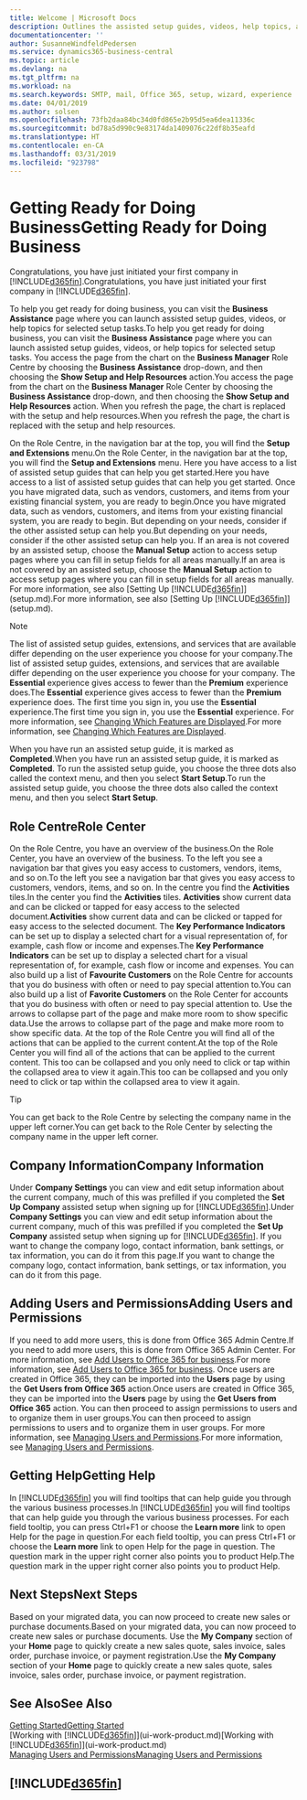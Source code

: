 ```yaml
---
title: Welcome | Microsoft Docs
description: Outlines the assisted setup guides, videos, help topics, and pages and pages to use to get ready for doing business in Business Central.
documentationcenter: ''
author: SusanneWindfeldPedersen
ms.service: dynamics365-business-central
ms.topic: article
ms.devlang: na
ms.tgt_pltfrm: na
ms.workload: na
ms.search.keywords: SMTP, mail, Office 365, setup, wizard, experience
ms.date: 04/01/2019
ms.author: solsen
ms.openlocfilehash: 73fb2daa84bc34d0fd865e2b95d5ea6dea11336c
ms.sourcegitcommit: bd78a5d990c9e83174da1409076c22df8b35eafd
ms.translationtype: HT
ms.contentlocale: en-CA
ms.lasthandoff: 03/31/2019
ms.locfileid: "923798"
---
```

# <a name="getting-ready-for-doing-business"></a><span data-ttu-id="fb22f-103">Getting Ready for Doing Business</span><span class="sxs-lookup"><span data-stu-id="fb22f-103">Getting Ready for Doing Business</span></span>
<span data-ttu-id="fb22f-104">Congratulations, you have just initiated your first company in [!INCLUDE[d365fin](includes/d365fin_md.md)].</span><span class="sxs-lookup"><span data-stu-id="fb22f-104">Congratulations, you have just initiated your first company in [!INCLUDE[d365fin](includes/d365fin_md.md)].</span></span>

<span data-ttu-id="fb22f-105">To help you get ready for doing business, you can visit the **Business Assistance** page where you can launch assisted setup guides, videos, or help topics for selected setup tasks.</span><span class="sxs-lookup"><span data-stu-id="fb22f-105">To help you get ready for doing business, you can visit the **Business Assistance** page where you can launch assisted setup guides, videos, or help topics for selected setup tasks.</span></span> <span data-ttu-id="fb22f-106">You access the page from the chart on the **Business Manager** Role Centre by choosing the **Business Assistance** drop-down, and then choosing the **Show Setup and Help Resources** action.</span><span class="sxs-lookup"><span data-stu-id="fb22f-106">You access the page from the chart on the **Business Manager** Role Center by choosing the **Business Assistance** drop-down, and then choosing the **Show Setup and Help Resources** action.</span></span> <span data-ttu-id="fb22f-107">When you refresh the page, the chart is replaced with the setup and help resources.</span><span class="sxs-lookup"><span data-stu-id="fb22f-107">When you refresh the page, the chart is replaced with the setup and help resources.</span></span>

<span data-ttu-id="fb22f-108">On the Role Centre, in the navigation bar at the top, you will find the **Setup and Extensions** menu.</span><span class="sxs-lookup"><span data-stu-id="fb22f-108">On the Role Center, in the navigation bar at the top, you will find the **Setup and Extensions** menu.</span></span> <span data-ttu-id="fb22f-109">Here you have access to a list of assisted setup guides that can help you get started.</span><span class="sxs-lookup"><span data-stu-id="fb22f-109">Here you have access to a list of assisted setup guides that can help you get started.</span></span> <span data-ttu-id="fb22f-110">Once you have migrated data, such as vendors, customers, and items from your existing financial system, you are ready to begin.</span><span class="sxs-lookup"><span data-stu-id="fb22f-110">Once you have migrated data, such as vendors, customers, and items from your existing financial system, you are ready to begin.</span></span> <span data-ttu-id="fb22f-111">But depending on your needs, consider if the other assisted setup can help you.</span><span class="sxs-lookup"><span data-stu-id="fb22f-111">But depending on your needs, consider if the other assisted setup can help you.</span></span> <span data-ttu-id="fb22f-112">If an area is not covered by an assisted setup, choose the **Manual Setup** action to access setup pages where you can fill in setup fields for all areas manually.</span><span class="sxs-lookup"><span data-stu-id="fb22f-112">If an area is not covered by an assisted setup, choose the **Manual Setup** action to access setup pages where you can fill in setup fields for all areas manually.</span></span> <span data-ttu-id="fb22f-113">For more information, see also [Setting Up [!INCLUDE[d365fin](includes/d365fin_md.md)]](setup.md).</span><span class="sxs-lookup"><span data-stu-id="fb22f-113">For more information, see also [Setting Up [!INCLUDE[d365fin](includes/d365fin_md.md)]](setup.md).</span></span>

> [!NOTE]  
>   <span data-ttu-id="fb22f-114">The list of assisted setup guides, extensions, and services that are available differ depending on the user experience you choose for your company.</span><span class="sxs-lookup"><span data-stu-id="fb22f-114">The list of assisted setup guides, extensions, and services that are available differ depending on the user experience you choose for your company.</span></span> <span data-ttu-id="fb22f-115">The **Essential** experience gives access to fewer than the **Premium** experience does.</span><span class="sxs-lookup"><span data-stu-id="fb22f-115">The **Essential** experience gives access to fewer than the **Premium** experience does.</span></span> <span data-ttu-id="fb22f-116">The first time you sign in, you use the **Essential** experience.</span><span class="sxs-lookup"><span data-stu-id="fb22f-116">The first time you sign in, you use the **Essential** experience.</span></span> <span data-ttu-id="fb22f-117">For more information, see [Changing Which Features are Displayed](ui-experiences.md).</span><span class="sxs-lookup"><span data-stu-id="fb22f-117">For more information, see [Changing Which Features are Displayed](ui-experiences.md).</span></span>

<span data-ttu-id="fb22f-118">When you have run an assisted setup guide, it is marked as **Completed**.</span><span class="sxs-lookup"><span data-stu-id="fb22f-118">When you have run an assisted setup guide, it is marked as **Completed**.</span></span> <span data-ttu-id="fb22f-119">To run the assisted setup guide, you choose the three dots also called the context menu, and then you select **Start Setup**.</span><span class="sxs-lookup"><span data-stu-id="fb22f-119">To run the assisted setup guide, you choose the three dots also called the context menu, and then you select **Start Setup**.</span></span>

## <a name="role-center"></a><span data-ttu-id="fb22f-120">Role Centre</span><span class="sxs-lookup"><span data-stu-id="fb22f-120">Role Center</span></span>
<span data-ttu-id="fb22f-121">On the Role Centre, you have an overview of the business.</span><span class="sxs-lookup"><span data-stu-id="fb22f-121">On the Role Center, you have an overview of the business.</span></span> <span data-ttu-id="fb22f-122">To the left you see a navigation bar that gives you easy access to customers, vendors, items, and so on.</span><span class="sxs-lookup"><span data-stu-id="fb22f-122">To the left you see a navigation bar that gives you easy access to customers, vendors, items, and so on.</span></span> <span data-ttu-id="fb22f-123">In the centre you find the **Activities** tiles.</span><span class="sxs-lookup"><span data-stu-id="fb22f-123">In the center you find the **Activities** tiles.</span></span> <span data-ttu-id="fb22f-124">**Activities** show current data and can be clicked or tapped for easy access to the selected document.</span><span class="sxs-lookup"><span data-stu-id="fb22f-124">**Activities** show current data and can be clicked or tapped for easy access to the selected document.</span></span> <span data-ttu-id="fb22f-125">The **Key Performance Indicators** can be set up to display a selected chart for a visual representation of, for example, cash flow or income and expenses.</span><span class="sxs-lookup"><span data-stu-id="fb22f-125">The **Key Performance Indicators** can be set up to display a selected chart for a visual representation of, for example, cash flow or income and expenses.</span></span> <span data-ttu-id="fb22f-126">You can also build up a list of **Favourite Customers** on the Role Centre for accounts that you do business with often or need to pay special attention to.</span><span class="sxs-lookup"><span data-stu-id="fb22f-126">You can also build up a list of **Favorite Customers** on the Role Center for accounts that you do business with often or need to pay special attention to.</span></span>
<span data-ttu-id="fb22f-127">Use the arrows to collapse part of the page and make more room to show specific data.</span><span class="sxs-lookup"><span data-stu-id="fb22f-127">Use the arrows to collapse part of the page and make more room to show specific data.</span></span> <span data-ttu-id="fb22f-128">At the top of the Role Centre you will find all of the actions that can be applied to the current content.</span><span class="sxs-lookup"><span data-stu-id="fb22f-128">At the top of the Role Center you will find all of the actions that can be applied to the current content.</span></span> <span data-ttu-id="fb22f-129">This too can be collapsed and you only need to click or tap within the collapsed area to view it again.</span><span class="sxs-lookup"><span data-stu-id="fb22f-129">This too can be collapsed and you only need to click or tap within the collapsed area to view it again.</span></span>

> [!TIP]  
> <span data-ttu-id="fb22f-130">You can get back to the Role Centre by selecting the company name in the upper left corner.</span><span class="sxs-lookup"><span data-stu-id="fb22f-130">You can get back to the Role Center by selecting the company name in the upper left corner.</span></span>

## <a name="company-information"></a><span data-ttu-id="fb22f-131">Company Information</span><span class="sxs-lookup"><span data-stu-id="fb22f-131">Company Information</span></span>
<span data-ttu-id="fb22f-132">Under **Company Settings** you can view and edit setup information about the current company, much of this was prefilled if you completed the **Set Up Company** assisted setup when signing up for [!INCLUDE[d365fin](includes/d365fin_md.md)].</span><span class="sxs-lookup"><span data-stu-id="fb22f-132">Under **Company Settings** you can view and edit setup information about the current company, much of this was prefilled if you completed the **Set Up Company** assisted setup when signing up for [!INCLUDE[d365fin](includes/d365fin_md.md)].</span></span> <span data-ttu-id="fb22f-133">If you want to change the company logo, contact information, bank settings, or tax information, you can do it from this page.</span><span class="sxs-lookup"><span data-stu-id="fb22f-133">If you want to change the company logo, contact information, bank settings, or tax information, you can do it from this page.</span></span>    

## <a name="adding-users-and-permissions"></a><span data-ttu-id="fb22f-134">Adding Users and Permissions</span><span class="sxs-lookup"><span data-stu-id="fb22f-134">Adding Users and Permissions</span></span>
<span data-ttu-id="fb22f-135">If you need to add more users, this is done from Office 365 Admin Centre.</span><span class="sxs-lookup"><span data-stu-id="fb22f-135">If you need to add more users, this is done from Office 365 Admin Center.</span></span> <span data-ttu-id="fb22f-136">For more information, see [Add Users to Office 365 for business](https://support.office.com/en-us/article/Add-users-to-Office-365-for-business-435ccec3-09dd-4587-9ebd-2f3cad6bc2bc).</span><span class="sxs-lookup"><span data-stu-id="fb22f-136">For more information, see [Add Users to Office 365 for business](https://support.office.com/en-us/article/Add-users-to-Office-365-for-business-435ccec3-09dd-4587-9ebd-2f3cad6bc2bc).</span></span> <span data-ttu-id="fb22f-137">Once users are created in Office 365, they can be imported into the **Users** page by using the **Get Users from Office 365** action.</span><span class="sxs-lookup"><span data-stu-id="fb22f-137">Once users are created in Office 365, they can be imported into the **Users** page by using the **Get Users from Office 365** action.</span></span> <span data-ttu-id="fb22f-138">You can then proceed to assign permissions to users and to organize them in user groups.</span><span class="sxs-lookup"><span data-stu-id="fb22f-138">You can then proceed to assign permissions to users and to organize them in user groups.</span></span> <span data-ttu-id="fb22f-139">For more information, see [Managing Users and Permissions](ui-how-users-permissions.md).</span><span class="sxs-lookup"><span data-stu-id="fb22f-139">For more information, see [Managing Users and Permissions](ui-how-users-permissions.md).</span></span>  

## <a name="getting-help"></a><span data-ttu-id="fb22f-140">Getting Help</span><span class="sxs-lookup"><span data-stu-id="fb22f-140">Getting Help</span></span>
<span data-ttu-id="fb22f-141">In [!INCLUDE[d365fin](includes/d365fin_md.md)] you will find tooltips that can help guide you through the various business processes.</span><span class="sxs-lookup"><span data-stu-id="fb22f-141">In [!INCLUDE[d365fin](includes/d365fin_md.md)] you will find tooltips that can help guide you through the various business processes.</span></span> <span data-ttu-id="fb22f-142">For each field tooltip, you can press Ctrl+F1 or choose the **Learn more** link to open Help for the page in question.</span><span class="sxs-lookup"><span data-stu-id="fb22f-142">For each field tooltip, you can press Ctrl+F1 or choose the **Learn more** link to open Help for the page in question.</span></span> <span data-ttu-id="fb22f-143">The question mark in the upper right corner also points you to product Help.</span><span class="sxs-lookup"><span data-stu-id="fb22f-143">The question mark in the upper right corner also points you to product Help.</span></span>

## <a name="next-steps"></a><span data-ttu-id="fb22f-144">Next Steps</span><span class="sxs-lookup"><span data-stu-id="fb22f-144">Next Steps</span></span>
<span data-ttu-id="fb22f-145">Based on your migrated data, you can now proceed to create new sales or purchase documents.</span><span class="sxs-lookup"><span data-stu-id="fb22f-145">Based on your migrated data, you can now proceed to create new sales or purchase documents.</span></span> <span data-ttu-id="fb22f-146">Use the **My Company** section of your **Home** page to quickly create a new sales quote, sales invoice, sales order, purchase invoice, or payment registration.</span><span class="sxs-lookup"><span data-stu-id="fb22f-146">Use the **My Company** section of your **Home** page to quickly create a new sales quote, sales invoice, sales order, purchase invoice, or payment registration.</span></span>

## <a name="see-also"></a><span data-ttu-id="fb22f-147">See Also</span><span class="sxs-lookup"><span data-stu-id="fb22f-147">See Also</span></span>
[<span data-ttu-id="fb22f-148">Getting Started</span><span class="sxs-lookup"><span data-stu-id="fb22f-148">Getting Started</span></span>](product-get-started.md)  
<span data-ttu-id="fb22f-149">[Working with [!INCLUDE[d365fin](includes/d365fin_md.md)]](ui-work-product.md)</span><span class="sxs-lookup"><span data-stu-id="fb22f-149">[Working with [!INCLUDE[d365fin](includes/d365fin_md.md)]](ui-work-product.md)</span></span>  
[<span data-ttu-id="fb22f-150">Managing Users and Permissions</span><span class="sxs-lookup"><span data-stu-id="fb22f-150">Managing Users and Permissions</span></span>](ui-how-users-permissions.md)

## [!INCLUDE[d365fin](includes/free_trial_md.md)]  
